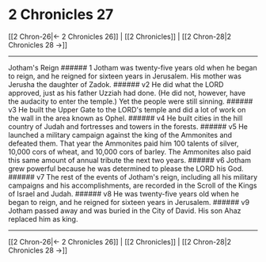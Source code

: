 # 2 Chronicles 27

[[2 Chron-26|← 2 Chronicles 26]] | [[2 Chronicles]] | [[2 Chron-28|2 Chronicles 28 →]]
***

Jotham's Reign ###### 1 Jotham was twenty-five years old when he began to reign, and he reigned for sixteen years in Jerusalem. His mother was Jerusha the daughter of Zadok. ###### v2 He did what the LORD approved, just as his father Uzziah had done. (He did not, however, have the audacity to enter the temple.) Yet the people were still sinning. ###### v3 He built the Upper Gate to the LORD's temple and did a lot of work on the wall in the area known as Ophel. ###### v4 He built cities in the hill country of Judah and fortresses and towers in the forests. ###### v5 He launched a military campaign against the king of the Ammonites and defeated them. That year the Ammonites paid him 100 talents of silver, 10,000 cors of wheat, and 10,000 cors of barley. The Ammonites also paid this same amount of annual tribute the next two years. ###### v6 Jotham grew powerful because he was determined to please the LORD his God. ###### v7 The rest of the events of Jotham's reign, including all his military campaigns and his accomplishments, are recorded in the Scroll of the Kings of Israel and Judah. ###### v8 He was twenty-five years old when he began to reign, and he reigned for sixteen years in Jerusalem. ###### v9 Jotham passed away and was buried in the City of David. His son Ahaz replaced him as king.

***
[[2 Chron-26|← 2 Chronicles 26]] | [[2 Chronicles]] | [[2 Chron-28|2 Chronicles 28 →]]
